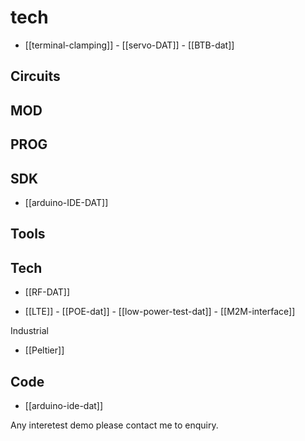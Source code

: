 
# tech 

- [[terminal-clamping]] - [[servo-DAT]] - [[BTB-dat]]



## Circuits 

## MOD

## PROG

## SDK
- [[arduino-IDE-DAT]]


## Tools


## Tech

- [[RF-DAT]]

- [[LTE]] - [[POE-dat]] - [[low-power-test-dat]] - [[M2M-interface]]

Industrial 
- [[Peltier]]


## Code 
- [[arduino-ide-dat]]



Any interetest demo please contact me to enquiry.
